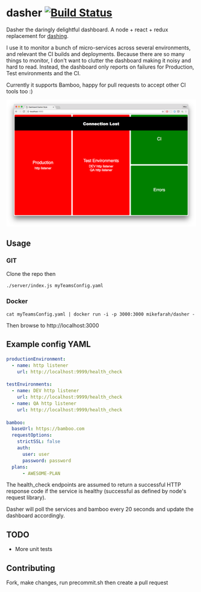 # dasher [![Build Status](https://travis-ci.org/mikefarah/dasher.svg?branch=master)](https://travis-ci.org/mikefarah/dasher)
Dasher the daringly delightful dashboard. A node + react + redux replacement for [dashing](https://github.com/Shopify/dashing/blob/master/README.md).

I use it to monitor a bunch of micro-services across several environments, and relevant the CI builds and deployments. Because there are so many things to monitor, I don't want to clutter the dashboard making it noisy and hard to read. Instead, the dashboard only reports on failures for Production, Test environments and the CI.

Currently it supports Bamboo, happy for pull requests to accept other CI tools too :)

![Screenshot](screenshot.png)

## Usage

### GIT
Clone the repo then
```sh
./server/index.js myTeamsConfig.yaml
```

### Docker

```
cat myTeamsConfig.yaml | docker run -i -p 3000:3000 mikefarah/dasher -
```

Then browse to http://localhost:3000

## Example config YAML

```yaml
productionEnvironment:
  - name: http listener
    url: http://localhost:9999/health_check

testEnvironments:
  - name: DEV http listener
    url: http://localhost:9999/health_check
  - name: QA http listener
    url: http://localhost:9999/health_check

bamboo:
  baseUrl: https://bamboo.com
  requestOptions:
    strictSSL: false
    auth:
      user: user
      password: password
  plans:
      - AWESOME-PLAN
```

The health_check endpoints are assumed to return a successful HTTP response code if the service is healthy (successful as defined by node's request library).

Dasher will poll the services and bamboo every 20 seconds and update the dashboard accordingly.

## TODO

- More unit tests

## Contributing

Fork, make changes, run precommit.sh then create a pull request
